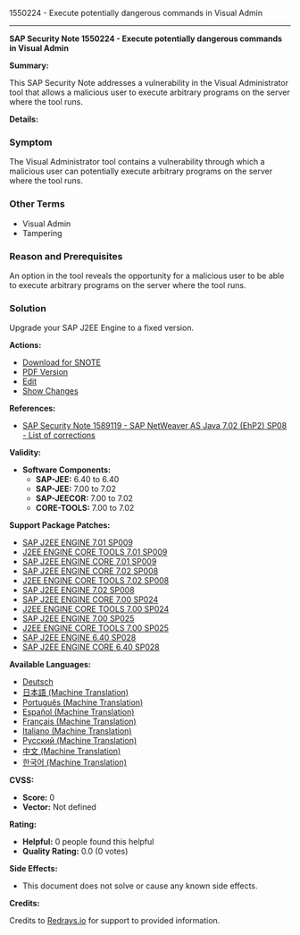 1550224 - Execute potentially dangerous commands in Visual Admin

---

**SAP Security Note 1550224 - Execute potentially dangerous commands in Visual Admin**

**Summary:**

This SAP Security Note addresses a vulnerability in the Visual Administrator tool that allows a malicious user to execute arbitrary programs on the server where the tool runs.

**Details:**

### Symptom

The Visual Administrator tool contains a vulnerability through which a malicious user can potentially execute arbitrary programs on the server where the tool runs.

### Other Terms

- Visual Admin
- Tampering

### Reason and Prerequisites

An option in the tool reveals the opportunity for a malicious user to be able to execute arbitrary programs on the server where the tool runs.

### Solution

Upgrade your SAP J2EE Engine to a fixed version.

**Actions:**

- [Download for SNOTE](https://notesdownloads.sap.com/note/0040000017165162017)
- [PDF Version](https://userapps.support.sap.com/sap/support/sfm/notes/print/0001550224?language=en-US&token=2DF56A374098BB31E5E5BEECB52DDD7F)
- [Edit](https://me.sap.com/sap/support/notes/edit/0001550224)
- [Show Changes](https://me.sap.com/notes/0001550224/CompareVersions)

**References:**

- [SAP Security Note 1589119 - SAP NetWeaver AS Java 7.02 (EhP2) SP08 - List of corrections](https://me.sap.com/notes/1589119)

**Validity:**

- **Software Components:**
  - **SAP-JEE:** 6.40 to 6.40
  - **SAP-JEE:** 7.00 to 7.02
  - **SAP-JEECOR:** 7.00 to 7.02
  - **CORE-TOOLS:** 7.00 to 7.02

**Support Package Patches:**

- [SAP J2EE ENGINE 7.01 SP009](https://userapps.support.sap.com/sap/support/swdc/notes?cvnr=01200615320200010756&support_package=SP009&patch_level=000000)
- [J2EE ENGINE CORE TOOLS 7.01 SP009](https://userapps.support.sap.com/sap/support/swdc/notes?cvnr=01200314690200007171&support_package=SP009&patch_level=000000)
- [SAP J2EE ENGINE CORE 7.01 SP009](https://userapps.support.sap.com/sap/support/swdc/notes?cvnr=01200615320200010876&support_package=SP009&patch_level=000000)
- [SAP J2EE ENGINE CORE 7.02 SP008](https://userapps.support.sap.com/sap/support/swdc/notes?cvnr=01200615320200012550&support_package=SP008&patch_level=000000)
- [J2EE ENGINE CORE TOOLS 7.02 SP008](https://userapps.support.sap.com/sap/support/swdc/notes?cvnr=01200615320200012484&support_package=SP008&patch_level=000000)
- [SAP J2EE ENGINE 7.02 SP008](https://userapps.support.sap.com/sap/support/swdc/notes?cvnr=01200615320200012549&support_package=SP008&patch_level=000000)
- [SAP J2EE ENGINE CORE 7.00 SP024](https://userapps.support.sap.com/sap/support/swdc/notes?cvnr=01200314690200004228&support_package=SP024&patch_level=000000)
- [J2EE ENGINE CORE TOOLS 7.00 SP024](https://userapps.support.sap.com/sap/support/swdc/notes?cvnr=01200615320200007677&support_package=SP024&patch_level=000000)
- [SAP J2EE ENGINE 7.00 SP025](https://userapps.support.sap.com/sap/support/swdc/notes?cvnr=01200314690200004229&support_package=SP025&patch_level=000000)
- [J2EE ENGINE CORE TOOLS 7.00 SP025](https://userapps.support.sap.com/sap/support/swdc/notes?cvnr=01200615320200007677&support_package=SP025&patch_level=000000)
- [SAP J2EE ENGINE 6.40 SP028](https://userapps.support.sap.com/sap/support/swdc/notes?cvnr=01200615320200006685&support_package=SP028&patch_level=000000)
- [SAP J2EE ENGINE CORE 6.40 SP028](https://userapps.support.sap.com/sap/support/swdc/notes?cvnr=01200615320200006967&support_package=SP028&patch_level=000000)

**Available Languages:**

- [Deutsch](https://me.sap.com/notes/0001550224/D)
- [日本語 (Machine Translation)](https://me.sap.com/notes/0001550224/J)
- [Português (Machine Translation)](https://me.sap.com/notes/0001550224/P)
- [Español (Machine Translation)](https://me.sap.com/notes/0001550224/S)
- [Français (Machine Translation)](https://me.sap.com/notes/0001550224/F)
- [Italiano (Machine Translation)](https://me.sap.com/notes/0001550224/I)
- [Русский (Machine Translation)](https://me.sap.com/notes/0001550224/R)
- [中文 (Machine Translation)](https://me.sap.com/notes/0001550224/1)
- [한국어 (Machine Translation)](https://me.sap.com/notes/0001550224/3)

**CVSS:**

- **Score:** 0
- **Vector:** Not defined

**Rating:**

- **Helpful:** 0 people found this helpful
- **Quality Rating:** 0.0 (0 votes)

**Side Effects:**

- This document does not solve or cause any known side effects.

**Credits:**

Credits to [Redrays.io](https://redrays.io) for support to provided information.